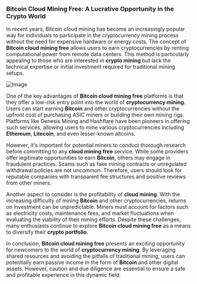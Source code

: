 ### Bitcoin Cloud Mining Free: A Lucrative Opportunity in the Crypto World

In recent years, Bitcoin cloud mining has become an increasingly popular way for individuals to participate in the cryptocurrency mining process without the need for expensive hardware or energy costs. The concept of **Bitcoin cloud mining free** allows users to earn cryptocurrencies by renting computational power from remote data centers. This method is particularly appealing to those who are interested in **crypto mining** but lack the technical expertise or initial investment required for traditional mining setups.

![Image](https://github.com/user-attachments/assets/b8266eee-691e-4ee1-99ef-bfa10d234fd4)

One of the key advantages of **Bitcoin cloud mining free** platforms is that they offer a low-risk entry point into the world of **cryptocurrency mining**. Users can start earning **Bitcoin** and other cryptocurrencies without the upfront cost of purchasing ASIC miners or building their own mining rigs. Platforms like Genesis Mining and Hashflare have been pioneers in offering such services, allowing users to mine various cryptocurrencies including **Ethereum**, **Litecoin**, and even lesser-known altcoins.

However, it's important for potential miners to conduct thorough research before committing to any **cloud mining free** service. While some providers offer legitimate opportunities to earn **Bitcoin**, others may engage in fraudulent practices. Scams such as fake mining contracts or unregulated withdrawal policies are not uncommon. Therefore, users should look for reputable companies with transparent fee structures and positive reviews from other miners.

Another aspect to consider is the profitability of **cloud mining**. With the increasing difficulty of mining **Bitcoin** and other cryptocurrencies, returns on investment can be unpredictable. Miners must account for factors such as electricity costs, maintenance fees, and market fluctuations when evaluating the viability of their mining efforts. Despite these challenges, many enthusiasts continue to explore **Bitcoin cloud mining free** as a means to diversify their **crypto portfolio**.

In conclusion, **Bitcoin cloud mining free** presents an exciting opportunity for newcomers to the world of **cryptocurrency mining**. By leveraging shared resources and avoiding the pitfalls of traditional mining, users can potentially earn passive income in the form of **Bitcoin** and other digital assets. However, caution and due diligence are essential to ensure a safe and profitable experience in this dynamic field.